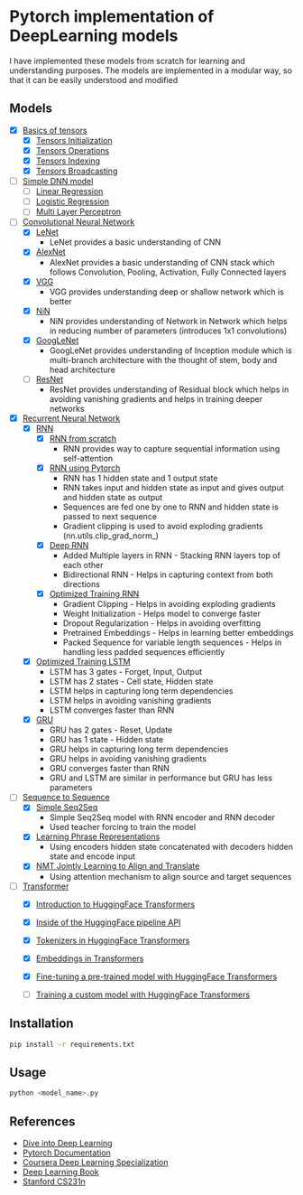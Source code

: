 # Pytorch implementation of DeepLearning models
I have implemented these models from scratch for learning and understanding purposes. The models are implemented in a modular way, so that it can be easily understood and modified

## Models
- [x] [Basics of tensors](/basics)
    - [x] [Tensors Initialization](/basics/tensor_init.py)
    - [x] [Tensors Operations](/basics/tensor_operations.py)
    - [x] [Tensors Indexing](/basics/tensor_indexing.py)
    - [x] [Tensors Broadcasting](/basics/tensor_broadcasting.py)
- [ ] [Simple DNN model](/simple_dnn)
    - [ ] [Linear Regression]()
    - [ ] [Logistic Regression]()
    - [ ] [Multi Layer Perceptron]()
- [ ] [Convolutional Neural Network](/cnn)
    - [x] [LeNet](/cnn/2_LeNet.py)
        - LeNet provides a basic understanding of CNN
    - [x] [AlexNet](/cnn/3_AlexNet.py)
        - AlexNet provides a basic understanding of CNN stack which follows Convolution, Pooling, Activation, Fully Connected layers
    - [x] [VGG](/cnn/4_VGG.py)
        - VGG provides understanding deep or shallow network which is better
    - [x] [NiN](/cnn/5_NiN.py)
        - NiN provides understanding of Network in Network which helps in reducing number of parameters (introduces 1x1 convolutions)
    - [x] [GoogLeNet](/cnn/6_GoogLeNet.py)
        - GoogLeNet provides understanding of Inception module which is multi-branch architecture with the thought of stem, body and head architecture
    - [ ] [ResNet](/cnn/7_resnet.py)
        - ResNet provides understanding of Residual block which helps in avoiding vanishing gradients and helps in training deeper networks
- [x] [Recurrent Neural Network]() 
    - [x] [RNN](/rnn/)
        - [x] [RNN from scratch](/rnn/01_rnn_scratch.py)            
            - RNN provides way to capture sequential information using self-attention
        - [x] [RNN using Pytorch](/rnn/02_rnn_simple.py)
            - RNN has 1 hidden state and 1 output state
            - RNN takes input and hidden state as input and gives output and hidden state as output
            - Sequences are fed one by one to RNN and hidden state is passed to next sequence
            - Gradient clipping is used to avoid exploding gradients (nn.utils.clip_grad_norm_)
        - [x] [Deep RNN](/rnn/03_rnn_complex.py)
            - Added Multiple layers in RNN - Stacking RNN layers top of each other
            - Bidirectional RNN - Helps in capturing context from both directions
        - [x] [Optimized Training RNN](/rnn/04_rnn_tunned.py)
            - Gradient Clipping - Helps in avoiding exploding gradients
            - Weight Initialization - Helps model to converge faster
            - Dropout Regularization - Helps in avoiding overfitting
            - Pretrained Embeddings - Helps in learning better embeddings
            - Packed Sequence for variable length sequences - Helps in handling less padded sequences efficiently
    - [x] [Optimized Training LSTM](/rnn/05_lstm.py)
        - LSTM has 3 gates - Forget, Input, Output
        - LSTM has 2 states - Cell state, Hidden state
        - LSTM helps in capturing long term dependencies
        - LSTM helps in avoiding vanishing gradients
        - LSTM converges faster than RNN
    - [x] [GRU](/rnn/06_gru.py)
        - GRU has 2 gates - Reset, Update
        - GRU has 1 state - Hidden state
        - GRU helps in capturing long term dependencies
        - GRU helps in avoiding vanishing gradients
        - GRU converges faster than RNN
        - GRU and LSTM are similar in performance but GRU has less parameters
- [ ] [Sequence to Sequence](/seq2seq/)
    - [x] [Simple Seq2Seq](/seq2seq//01_seq2seq.py)
        - Simple Seq2Seq model with RNN encoder and RNN decoder
        - Used teacher forcing to train the model
    - [x] [Learning Phrase Representations](/seq2seq/02_seq2seq_learning_phrase_representations.py)
        - Using encoders hidden state concatenated with decoders hidden state and encode input  
    - [x] [NMT Jointly Learning to Align and Translate](/seq2seq/03_seq2seq_nmt_jointly_learning_to_align.py)
        - Using attention mechanism to align source and target sequences 
- [ ] [Transformer](/transformers/)
    - [x] [Introduction to HuggingFace Transformers](./transformers/01_introduction_to_transformers.py)
    - [x] [Inside of the HuggingFace pipeline API](./transformers/02_inside_of_pipeline_api.py)
    - [x] [Tokenizers in HuggingFace Transformers](./transformers/03_tokenizers_in_huggingface_transformers.py)
    - [x] [Embeddings in Transformers](./transformers/04_embeddings_in_transformers.py)
    - [x] [Fine-tuning a pre-trained model with HuggingFace Transformers](./transformers/05_finetune_transformers.py)
    - [ ] [Training a custom model with HuggingFace Transformers]()


## Installation
```bash
pip install -r requirements.txt
```

## Usage
```bash
python <model_name>.py
```

## References
- [Dive into Deep Learning](https://d2l.ai/)
- [Pytorch Documentation](https://pytorch.org/docs/stable/index.html)
- [Coursera Deep Learning Specialization](https://www.coursera.org/specializations/deep-learning)
- [Deep Learning Book](https://www.deeplearningbook.org/)
- [Stanford CS231n](http://cs231n.stanford.edu/)
